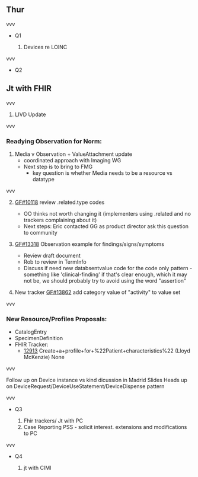 
## Thur

vvv

- Q1

    1. Devices re LOINC

vvv

- Q2

## Jt with FHIR

vvv

1. LIVD Update

vvv


### Readying Observation for Norm:
1. Media v Observation + ValueAttachment update
      - coordinated approach with Imaging WG
      - Next step is to bring to FMG
         - key question is whether Media needs to be a resource vs datatype

vvv
      
2. [GF#10118](https://gforge.hl7.org/gf/project/fhir/tracker/?action=TrackerItemEdit&tracker_item_id=10118&start=0)	review .related.type codes
      - OO thinks not worth changing it (implementers using .related and no trackers complaining about it)
      - Next steps: Eric contacted GG as product director ask this question to community
        
3. [GF#13318](https://gforge.hl7.org/gf/project/fhir/tracker/?action=TrackerItemEdit&tracker_item_id=13318&start=0)	 Observation example for findings/signs/symptoms

   - Review draft document
   - Rob to review in TermInfo 
   - Discuss if need new databsentvalue code for the code only pattern - something like 'clinical-finding'
if that's clear enough, which it may not be, we should probably try to avoid using the word "assertion"

3. New tracker [GF#13862](https://gforge.hl7.org/gf/project/fhir/tracker/?action=TrackerItemEdit&tracker_item_id=13862&start=0) add category value of "activity" to value set

vvv

### New Resource/Profiles Proposals:

- CatalogEntry
- SpecimenDefinition
- FHIR Tracker:
  - [12913](https://gforge.hl7.org/gf/project/fhir/tracker/?action=TrackerItemEdit&tracker_item_id=12913&start=0) Create+a+profile+for+%22Patient+characteristics%22 (Lloyd McKenzie) None
  
vvv

Follow up on Device instance vs kind dicussion in Madrid Slides
Heads up on DeviceRequest/DeviceUseStatement/DeviceDispense pattern

vvv

- Q3

    1. Fhir trackers/ Jt with PC
    1. Case Reporting PSS - solicit interest. extensions and modifications to PC

vvv

- Q4

    1. jt with CIMI
